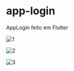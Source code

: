 # app-login
AppLogin feito em Flutter

![1](https://user-images.githubusercontent.com/55992886/104612541-13466c00-5665-11eb-99a1-c3e159018f97.jpeg)

![2](https://user-images.githubusercontent.com/55992886/104612547-15102f80-5665-11eb-8974-5138646a3038.jpeg)

![3](https://user-images.githubusercontent.com/55992886/104612546-14779900-5665-11eb-88e4-339996f27b5b.jpeg)
